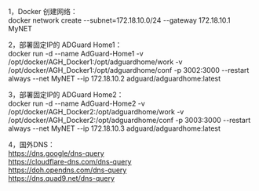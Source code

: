 1，Docker 创建网络：  
docker network create --subnet=172.18.10.0/24 --gateway 172.18.10.1 MyNET

2，部署固定IP的 ADGuard Home1：  
docker run -d --name AdGuard-Home1 -v /opt/docker/AGH_Docker1:/opt/adguardhome/work -v /opt/docker/AGH_Docker1:/opt/adguardhome/conf -p 3002:3000 --restart always --net MyNET --ip 172.18.10.2 adguard/adguardhome:latest

3，部署固定IP的 ADGuard Home2：  
docker run -d --name AdGuard-Home2 -v /opt/docker/AGH_Docker2:/opt/adguardhome/work -v /opt/docker/AGH_Docker2:/opt/adguardhome/conf -p 3003:3000 --restart always --net MyNET --ip 172.18.10.3 adguard/adguardhome:latest

4，国外DNS：  
https://dns.google/dns-query  
https://cloudflare-dns.com/dns-query  
https://doh.opendns.com/dns-query  
https://dns.quad9.net/dns-query
